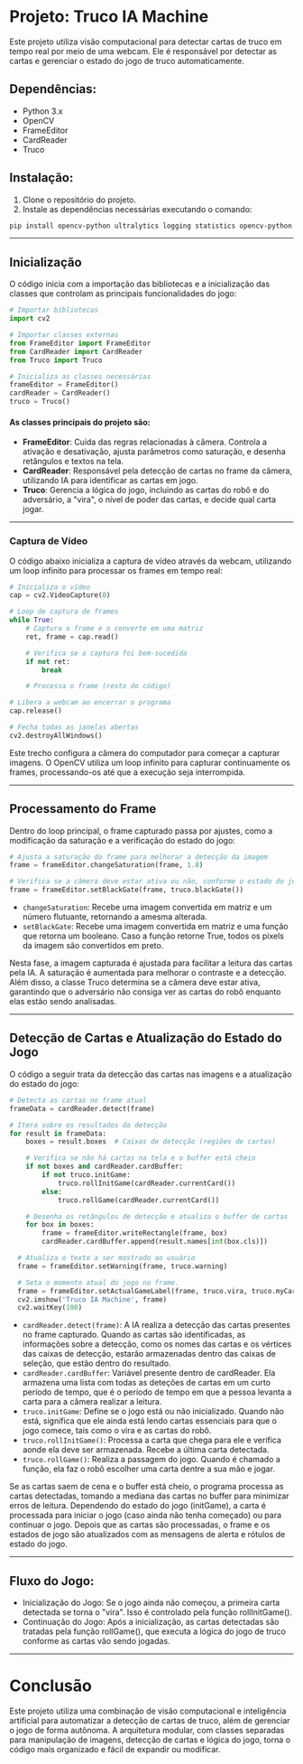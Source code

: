 # Projeto: Truco IA Machine

Este projeto utiliza visão computacional para detectar cartas de truco em tempo real por meio de uma webcam. Ele é responsável por detectar as cartas e gerenciar o estado do jogo de truco automaticamente.

## Dependências:

- Python 3.x
- OpenCV
- FrameEditor
- CardReader
- Truco

## Instalação:

1. Clone o repositório do projeto.
2. Instale as dependências necessárias executando o comando:

```bash
pip install opencv-python ultralytics logging statistics opencv-python
```

<hr />

## Inicialização

O código inicia com a importação das bibliotecas e a inicialização das classes que controlam as principais funcionalidades do jogo:

```python
# Importar bibliotecas
import cv2

# Importar classes externas
from FrameEditor import FrameEditor
from CardReader import CardReader
from Truco import Truco

# Inicializa as classes necessárias
frameEditor = FrameEditor()
cardReader = CardReader()
truco = Truco()
```
#### As classes principais do projeto são:
- <strong>FrameEditor</strong>: Cuida das regras relacionadas à câmera. Controla a ativação e desativação, ajusta parâmetros como saturação, e desenha retângulos e textos na tela.
- <strong>CardReader</strong>: Responsável pela detecção de cartas no frame da câmera, utilizando IA para identificar as cartas em jogo.
- <strong>Truco</strong>: Gerencia a lógica do jogo, incluindo as cartas do robô e do adversário, a "vira", o nível de poder das cartas, e decide qual carta jogar.

<hr />

### Captura de Vídeo

O código abaixo inicializa a captura de vídeo através da webcam, utilizando um loop infinito para processar os frames em tempo real:

```python
# Inicializa o vídeo
cap = cv2.VideoCapture(0)

# Loop de captura de frames
while True:
    # Captura o frame e o converte em uma matriz
    ret, frame = cap.read()

    # Verifica se a captura foi bem-sucedida
    if not ret:
        break

    # Processa o frame (resto do código)

# Libera a webcam ao encerrar o programa
cap.release()

# Fecha todas as janelas abertas
cv2.destroyAllWindows()
```

Este trecho configura a câmera do computador para começar a capturar imagens. O OpenCV utiliza um loop infinito para capturar continuamente os frames, processando-os até que a execução seja interrompida.

<hr />

## Processamento do Frame
Dentro do loop principal, o frame capturado passa por ajustes, como a modificação da saturação e a verificação do estado do jogo:
```python
# Ajusta a saturação do frame para melhorar a detecção da imagem
frame = frameEditor.changeSaturation(frame, 1.8)

# Verifica se a câmera deve estar ativa ou não, conforme o estado do jogo
frame = frameEditor.setBlackGate(frame, truco.blackGate())
```
- <code>changeSaturation</code>: Recebe uma imagem convertida em matriz e um número flutuante, retornando a amesma alterada.
- <code>setBlackGate</code>: Recebe uma imagem convertida em matriz e uma função que retorna um booleano. Caso a função retorne True, todos os pixels da imagem são convertidos em preto.
  
Nesta fase, a imagem capturada é ajustada para facilitar a leitura das cartas pela IA. A saturação é aumentada para melhorar o contraste e a detecção. Além disso, a classe Truco determina se a câmera deve estar ativa, garantindo que o adversário não consiga ver as cartas do robô enquanto elas estão sendo analisadas.

<hr />

## Detecção de Cartas e Atualização do Estado do Jogo
O código a seguir trata da detecção das cartas nas imagens e a atualização do estado do jogo:
```python
# Detecta as cartas no frame atual
frameData = cardReader.detect(frame)

# Itera sobre os resultados da detecção
for result in frameData:
    boxes = result.boxes  # Caixas de detecção (regiões de cartas)

    # Verifica se não há cartas na tela e o buffer está cheio
    if not boxes and cardReader.cardBuffer:
        if not truco.initGame:
            truco.rollInitGame(cardReader.currentCard())
        else:
            truco.rollGame(cardReader.currentCard())

    # Desenha os retângulos de detecção e atualiza o buffer de cartas
    for box in boxes:
        frame = frameEditor.writeRectangle(frame, box)
        cardReader.cardBuffer.append(result.names[int(box.cls)])

  # Atualiza o texto a ser mostrado ao usuário
  frame = frameEditor.setWarning(frame, truco.warning)

  # Seta o momento atual do jogo no frame.
  frame = frameEditor.setActualGameLabel(frame, truco.vira, truco.myCardsWhichPlay, truco.adversaryCards)
  cv2.imshow('Truco IA Machine', frame)
  cv2.waitKey(100)
```
- <code>cardReader.detect(frame)</code>: A IA realiza a detecção das cartas presentes no frame capturado. Quando as cartas são identificadas, as informações sobre a detecção, como os nomes das cartas e os vértices das caixas de detecção, estarão armazenadas dentro das caixas de seleção, que estão dentro do resultado.
- <code>cardReader.cardBuffer</code>: Variável presente dentro de cardReader. Ela armazena uma lista com todas as deteções de cartas em um curto período de tempo, que é o período de tempo em que a pessoa levanta a carta para a câmera realizar a leitura.
- <code>truco.initGame</code>: Define se o jogo está ou não inicializado. Quando não está, significa que ele ainda está lendo cartas essenciais para que o jogo comece, tais como o vira e as cartas do robô.
- <code>truco.rollInitGame()</code>: Processa a carta que chega para ele e verifica aonde ela deve ser armazenada. Recebe a última carta detectada.
- <code>truco.rollGame()</code>: Realiza a passagem do jogo. Quando é chamado a função, ela faz o robô escolher uma carta dentre a sua mão e jogar.

Se as cartas saem de cena e o buffer está cheio, o programa processa as cartas detectadas, tomando a mediana das cartas no buffer para minimizar erros de leitura.
Dependendo do estado do jogo (initGame), a carta é processada para iniciar o jogo (caso ainda não tenha começado) ou para continuar o jogo.
Depois que as cartas são processadas, o frame e os estados de jogo são atualizados com as mensagens de alerta e rótulos de estado do jogo.

<hr />

## Fluxo do Jogo:
- Inicialização do Jogo: Se o jogo ainda não começou, a primeira carta detectada se torna o "vira". Isso é controlado pela função rollInitGame().
- Continuação do Jogo: Após a inicialização, as cartas detectadas são tratadas pela função rollGame(), que executa a lógica do jogo de truco conforme as cartas vão sendo jogadas.

<hr />

# Conclusão
Este projeto utiliza uma combinação de visão computacional e inteligência artificial para automatizar a detecção de cartas de truco, além de gerenciar o jogo de forma autônoma.
A arquitetura modular, com classes separadas para manipulação de imagens, detecção de cartas e lógica do jogo, torna o código mais organizado e fácil de expandir ou modificar.
